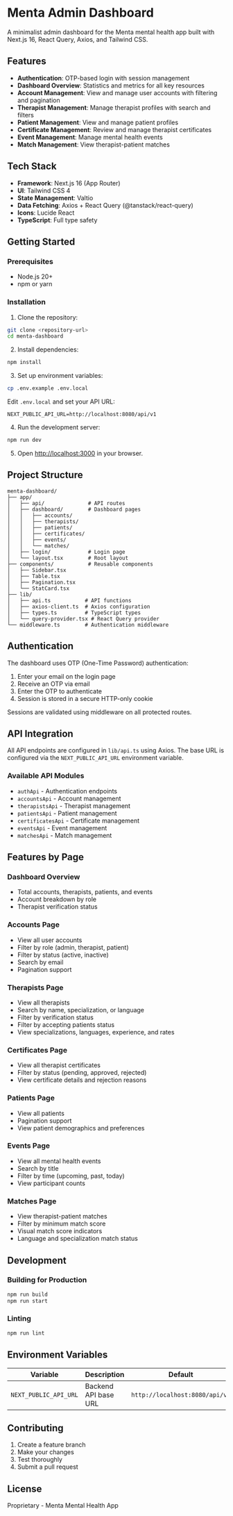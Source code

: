 # Menta Admin Dashboard

A minimalist admin dashboard for the Menta mental health app built with Next.js 16, React Query, Axios, and Tailwind CSS.

## Features

- **Authentication**: OTP-based login with session management
- **Dashboard Overview**: Statistics and metrics for all key resources
- **Account Management**: View and manage user accounts with filtering and pagination
- **Therapist Management**: Manage therapist profiles with search and filters
- **Patient Management**: View and manage patient profiles
- **Certificate Management**: Review and manage therapist certificates
- **Event Management**: Manage mental health events
- **Match Management**: View therapist-patient matches

## Tech Stack

- **Framework**: Next.js 16 (App Router)
- **UI**: Tailwind CSS 4
- **State Management**: Valtio
- **Data Fetching**: Axios + React Query (@tanstack/react-query)
- **Icons**: Lucide React
- **TypeScript**: Full type safety

## Getting Started

### Prerequisites

- Node.js 20+
- npm or yarn

### Installation

1. Clone the repository:
```bash
git clone <repository-url>
cd menta-dashboard
```

2. Install dependencies:
```bash
npm install
```

3. Set up environment variables:
```bash
cp .env.example .env.local
```

Edit `.env.local` and set your API URL:
```
NEXT_PUBLIC_API_URL=http://localhost:8080/api/v1
```

4. Run the development server:
```bash
npm run dev
```

5. Open [http://localhost:3000](http://localhost:3000) in your browser.

## Project Structure

```
menta-dashboard/
├── app/
│   ├── api/              # API routes
│   ├── dashboard/        # Dashboard pages
│   │   ├── accounts/
│   │   ├── therapists/
│   │   ├── patients/
│   │   ├── certificates/
│   │   ├── events/
│   │   └── matches/
│   ├── login/            # Login page
│   └── layout.tsx        # Root layout
├── components/           # Reusable components
│   ├── Sidebar.tsx
│   ├── Table.tsx
│   ├── Pagination.tsx
│   └── StatCard.tsx
├── lib/
│   ├── api.ts           # API functions
│   ├── axios-client.ts  # Axios configuration
│   ├── types.ts         # TypeScript types
│   └── query-provider.tsx # React Query provider
└── middleware.ts        # Authentication middleware
```

## Authentication

The dashboard uses OTP (One-Time Password) authentication:

1. Enter your email on the login page
2. Receive an OTP via email
3. Enter the OTP to authenticate
4. Session is stored in a secure HTTP-only cookie

Sessions are validated using middleware on all protected routes.

## API Integration

All API endpoints are configured in `lib/api.ts` using Axios. The base URL is configured via the `NEXT_PUBLIC_API_URL` environment variable.

### Available API Modules

- `authApi` - Authentication endpoints
- `accountsApi` - Account management
- `therapistsApi` - Therapist management
- `patientsApi` - Patient management
- `certificatesApi` - Certificate management
- `eventsApi` - Event management
- `matchesApi` - Match management

## Features by Page

### Dashboard Overview
- Total accounts, therapists, patients, and events
- Account breakdown by role
- Therapist verification status

### Accounts Page
- View all user accounts
- Filter by role (admin, therapist, patient)
- Filter by status (active, inactive)
- Search by email
- Pagination support

### Therapists Page
- View all therapists
- Search by name, specialization, or language
- Filter by verification status
- Filter by accepting patients status
- View specializations, languages, experience, and rates

### Certificates Page
- View all therapist certificates
- Filter by status (pending, approved, rejected)
- View certificate details and rejection reasons

### Patients Page
- View all patients
- Pagination support
- View patient demographics and preferences

### Events Page
- View all mental health events
- Search by title
- Filter by time (upcoming, past, today)
- View participant counts

### Matches Page
- View therapist-patient matches
- Filter by minimum match score
- Visual match score indicators
- Language and specialization match status

## Development

### Building for Production

```bash
npm run build
npm run start
```

### Linting

```bash
npm run lint
```

## Environment Variables

| Variable | Description | Default |
|----------|-------------|---------|
| `NEXT_PUBLIC_API_URL` | Backend API base URL | `http://localhost:8080/api/v1` |

## Contributing

1. Create a feature branch
2. Make your changes
3. Test thoroughly
4. Submit a pull request

## License

Proprietary - Menta Mental Health App
